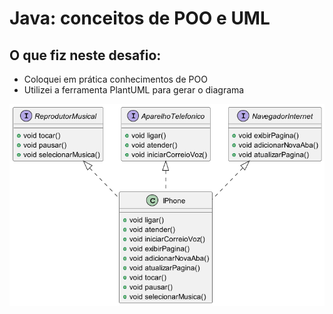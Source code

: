 # Java: conceitos de POO e UML

## O que fiz neste desafio:

- Coloquei em prática conhecimentos de POO
- Utilizei a ferramenta PlantUML para gerar o diagrama

![](https://raw.githubusercontent.com/richardxnathan/dio-curso-java-poo-uml/main/Diagrama.png)

